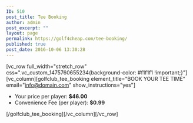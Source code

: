 ```yaml
---
ID: 510
post_title: Tee Booking
author: admin
post_excerpt: ""
layout: page
permalink: https://golf4cheap.com/tee-booking/
published: true
post_date: 2016-10-06 13:30:28
---
```

[vc_row full_width="stretch_row" css=".vc_custom_1475760655234{background-color: #f1f1f1 !important;}"][vc_column][golfclub_tee_booking element_title="BOOK YOUR TEE TIME" email="info@domain.com" show_instructions="yes"]
<ul class="cp-booking-price">
 	<li>Your price per player: <strong>$46.00</strong></li>
 	<li>Convenience Fee (per player): <strong>$0.99</strong></li>
</ul>
[/golfclub_tee_booking][/vc_column][/vc_row]